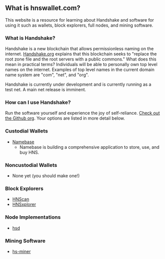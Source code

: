 ## What is hnswallet.com?

This website is a resource for learning about Handshake and software for using it such as wallets, block explorers, full nodes, and mining software.

### What is Handshake?

Handshake is a new blockchain that allows permissionless naming on the internet. [Handshake.org](https://handshake.org) explains that this blockchain seeks to "replace the root zone file and the root servers with a public commons." What does this mean in practical terms? Individuals will be able to personally own top level names on the internet. Examples of top level names in the current domain name system are "com", "net", and "org".

Handshake is currently under development and is currently running as a test net. A main net release is imminent.

### How can I use Handshake?

Run the software yourself and experience the joy of self-reliance. [Check out the Github org](https://github.com/handshake-org). Your options are listed in more detail below.

### Custodial Wallets

* [Namebase](https://namebase.io/)
  * Namebase is building a comprehensive application to store, use, and buy HNS.
  
### Noncustodial Wallets

* None yet (you should make one!)

### Block Explorers

* [HNScan](https://hnscan.com/)
* [HNSxplorer](https://hnsxplorer.com/)

### Node Implementations

* [hsd](https://github.com/handshake-org/hsd/)

### Mining Software

* [hs-miner](https://github.com/handshake-org/hs-miner/)
